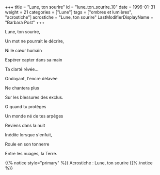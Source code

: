 +++
title = "Lune, ton sourire"
id = "lune_ton_sourire_10"
date = 1999-01-31
weight = 21
categories = ["Lune"]
tags = ["ombres et lumières", "acrostiche"]
acrostiche = "Lune, ton sourire"
LastModifierDisplayName = "Barbara Post"
+++

Lune, ton sourire,

Un mot ne pourrait le décrire,

Ni le cœur humain

Espérer capter dans sa main

Ta clarté rêvée...

Ondoyant, l'encre délavée

Ne chantera plus

Sur les blessures des exclus.

O quand tu protèges

Un monde né de tes arpèges

Reviens dans la nuit

Inédite lorsque s'enfuit,

Roule en son tonnerre

Entre les nuages, la Terre.

{{% notice style="primary" %}}
Acrostiche : Lune, ton sourire
{{% /notice %}}
